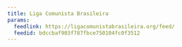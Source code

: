 ```yaml
---
title: Liga Comunista Brasileira
params:
  feedlink: https://ligacomunistabrasileira.org/feed/
  feedid: bdccbaf903f787fbce750104fc0f3512
---
```

